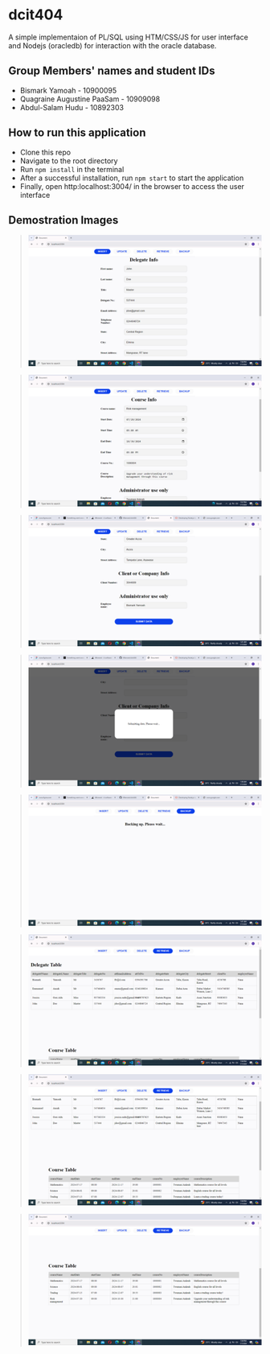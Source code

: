 # dcit404
A simple implementaion of PL/SQL using HTM/CSS/JS for user interface and Nodejs (oracledb) for interaction with the oracle database.    

## Group Members' names and student IDs
- Bismark Yamoah - 10900095
- Quagraine Augustine PaaSam - 10909098
- Abdul-Salam Hudu - 10892303

## How to run this application
- Clone this repo
- Navigate to the root directory
- Run `npm install` in the terminal
- After a successful installation, run `npm start` to start the application
- Finally, open http:localhost:3004/ in the browser to access the user interface

## Demostration Images
> ![Delegate Information form](./demo/shot4.png)    

> ![Course Information form](./demo/shot5.png) 

> ![Submission Button](./demo/shot2.png) 

> ![Data Submission](./demo/shot1.png) 

> ![Backup](./demo/shot3.png) 

> ![Delegate Table](./demo/shot6.png) 

> ![Tables](./demo/shot8.png)    

> ![Course Table](./demo/shot7.png)     

